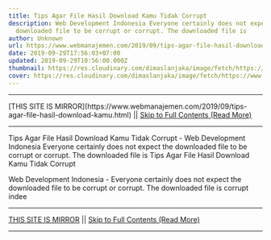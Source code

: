 ```yaml
---
title: Tips Agar File Hasil Download Kamu Tidak Corrupt
description: Web Development Indonesia Everyone certainly does not expect the
  downloaded file to be corrupt or corrupt. The downloaded file is
author: Unknown
url: https://www.webmanajemen.com/2019/09/tips-agar-file-hasil-download-kamu.html
date: 2019-09-29T17:56:03+07:00
updated: 2019-09-29T10:56:00.000Z
thumbnail: https://res.cloudinary.com/dimaslanjaka/image/fetch/https://www.bagas31.com/wp-content/uploads/2016/04/Corrupt.png
cover: https://res.cloudinary.com/dimaslanjaka/image/fetch/https://www.bagas31.com/wp-content/uploads/2016/04/Corrupt.png
---
```


<hr/> [THIS SITE IS MIRROR](https://www.webmanajemen.com/2019/09/tips-agar-file-hasil-download-kamu.html) || <a href="https://www.webmanajemen.com/2019/09/tips-agar-file-hasil-download-kamu.html" rel="follow" class="button" id="read-more">Skip to Full Contents (Read More)</a> <hr/> Tips Agar File Hasil Download Kamu Tidak Corrupt - Web Development Indonesia Everyone certainly does not expect the downloaded file to be corrupt or corrupt. The downloaded file is Tips Agar File Hasil Download Kamu Tidak Corrupt



  Web Development Indonesia - Everyone certainly does not expect the downloaded file to be corrupt or corrupt.  The downloaded file is corrupt indee <hr/> [THIS SITE IS MIRROR](https://www.webmanajemen.com/2019/09/tips-agar-file-hasil-download-kamu.html) || <a href="https://www.webmanajemen.com/2019/09/tips-agar-file-hasil-download-kamu.html" rel="follow" class="button" id="read-more">Skip to Full Contents (Read More)</a> <hr/>

<script>
    if (location.host.includes('dimaslanjaka12')) {
      location.replace('https://www.webmanajemen.com/2019/09/tips-agar-file-hasil-download-kamu.html');
    }
  </script>
